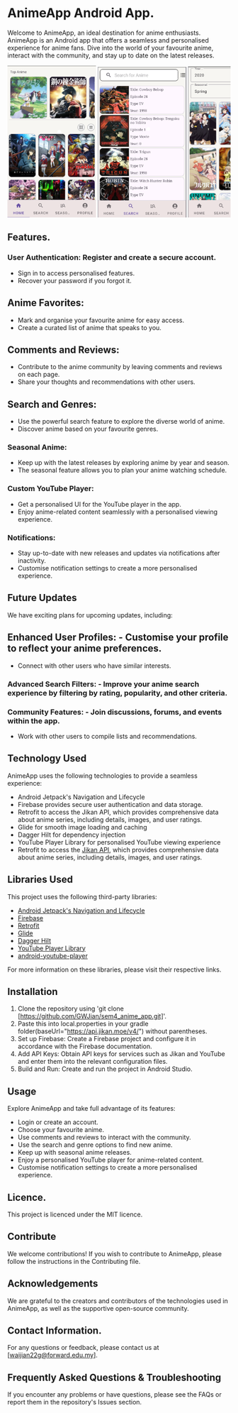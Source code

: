 # AnimeApp Android App.

Welcome to AnimeApp, an ideal destination for anime enthusiasts. AnimeApp is an Android app that offers a seamless and personalised experience for anime fans. Dive into the world of your favourite anime, interact with the community, and stay up to date on the latest releases.

<div style="white-space: nowrap; overflow-x: auto;">
    <img src="./assets/home.png" alt="Home Page" style="width: 200px; height: auto; display: inline-block;">
    <img src="./assets/search.png" alt="Categories Page" style="width: 200px; height: auto; display: inline-block;">
    <img src="assets/seasonal.png" alt="Profile Page" style="width: 200px; height: auto; display: inline-block;">
    <img src="./assets/profile.png" alt="Recipe Details Page" style="width: 200px; height: auto; display: inline-block;">
</div>

## Features.

### User Authentication: Register and create a secure account.
- Sign in to access personalised features.
- Recover your password if you forgot it.

## Anime Favorites:
- Mark and organise your favourite anime for easy access.
- Create a curated list of anime that speaks to you.

## Comments and Reviews:
- Contribute to the anime community by leaving comments and reviews on each page.
- Share your thoughts and recommendations with other users.

## Search and Genres:
- Use the powerful search feature to explore the diverse world of anime.
- Discover anime based on your favourite genres.

### Seasonal Anime:
- Keep up with the latest releases by exploring anime by year and season.
- The seasonal feature allows you to plan your anime watching schedule.

### Custom YouTube Player:
- Get a personalised UI for the YouTube player in the app.
- Enjoy anime-related content seamlessly with a personalised viewing experience.

### Notifications:
- Stay up-to-date with new releases and updates via notifications after inactivity.
- Customise notification settings to create a more personalised experience.

## Future Updates

We have exciting plans for upcoming updates, including:

## Enhanced User Profiles: - Customise your profile to reflect your anime preferences.
- Connect with other users who have similar interests.

### Advanced Search Filters: - Improve your anime search experience by filtering by rating, popularity, and other criteria.

### Community Features: - Join discussions, forums, and events within the app.
- Work with other users to compile lists and recommendations.

## Technology Used

AnimeApp uses the following technologies to provide a seamless experience:

- Android Jetpack's Navigation and Lifecycle
- Firebase provides secure user authentication and data storage.
- Retrofit to access the Jikan API, which provides comprehensive data about anime series, including details, images, and user ratings.
- Glide for smooth image loading and caching
- Dagger Hilt for dependency injection
- YouTube Player Library for personalised YouTube viewing experience
- Retrofit to access the [Jikan API](https://jikan.moe/), which provides comprehensive data about anime series, including details, images, and user ratings.

## Libraries Used

This project uses the following third-party libraries:

- [Android Jetpack's Navigation and Lifecycle](https://developer.android.com/jetpack/androidx/releases/navigation)
- [Firebase](https://firebase.google.com/)
- [Retrofit](https://square.github.io/retrofit/)
- [Glide](https://github.com/bumptech/glide)
- [Dagger Hilt](https://dagger.dev/hilt/)
- [YouTube Player Library](https://developers.google.com/youtube/android/player)
- [android-youtube-player](https://github.com/PierfrancescoSoffritti/android-youtube-player)

For more information on these libraries, please visit their respective links.

## Installation

1. Clone the repository using 'git clone [https://github.com/GWJian/sem4_anime_app.git]'.
2. Paste this into local.properties in your gradle folder(baseUrl="https://api.jikan.moe/v4/") without parentheses.
2. Set up Firebase: Create a Firebase project and configure it in accordance with the Firebase documentation.
3. Add API Keys: Obtain API keys for services such as Jikan and YouTube and enter them into the relevant configuration files.
4. Build and Run: Create and run the project in Android Studio.

## Usage

Explore AnimeApp and take full advantage of its features:

- Login or create an account.
- Choose your favourite anime.
- Use comments and reviews to interact with the community.
- Use the search and genre options to find new anime.
- Keep up with seasonal anime releases.
- Enjoy a personalised YouTube player for anime-related content.
- Customise notification settings to create a more personalised experience.

## Licence.

This project is licenced under the MIT licence.

## Contribute

We welcome contributions! If you wish to contribute to AnimeApp, please follow the instructions in the Contributing file.

## Acknowledgements

We are grateful to the creators and contributors of the technologies used in AnimeApp, as well as the supportive open-source community.

## Contact Information.

For any questions or feedback, please contact us at [waijian22g@forward.edu.my].

## Frequently Asked Questions & Troubleshooting

If you encounter any problems or have questions, please see the FAQs or report them in the repository's Issues section.